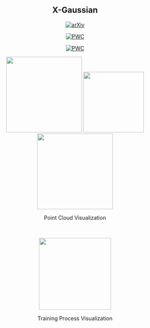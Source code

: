 &nbsp;

<div align="center">

<h2> X-Gaussian </h2> 

[![arXiv](https://img.shields.io/badge/arxiv-paper-179bd3)](https://arxiv.org/abs/2311.10959)

[![PWC](https://img.shields.io/endpoint.svg?url=https://paperswithcode.com/badge/structure-aware-sparse-view-x-ray-3d/novel-view-synthesis-on-x3d)](https://paperswithcode.com/sota/novel-view-synthesis-on-x3d?p=structure-aware-sparse-view-x-ray-3d)

[![PWC](https://img.shields.io/endpoint.svg?url=https://paperswithcode.com/badge/structure-aware-sparse-view-x-ray-3d/low-dose-x-ray-ct-reconstruction-on-x3d)](https://paperswithcode.com/sota/low-dose-x-ray-ct-reconstruction-on-x3d?p=structure-aware-sparse-view-x-ray-3d)


<img src="3d_demo/teapot.gif" style="height:200px" /> 

<img src="3d_demo/foot.gif" style="height:160px" /> 

<img src="3d_demo/bonsai.gif" style="height:200px" /> 

Point Cloud Visualization

&nbsp;

<img src="3d_demo/training_process.gif" style="height:190px" /> 

Training Process Visualization

</div>


&nbsp;

